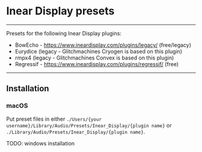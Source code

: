 # Inear Display presets

___

Presets for the following Inear Display plugins:

- BowEcho - <https://www.ineardisplay.com/plugins/legacy/> \(free/legacy\)
- Eurydice (legacy - Glitchmachines Cryogen is based on this plugin)
- rmpx4 \(legacy - Glitchmachines Convex is based on this plugin)
- Regressif - <https://www.ineardisplay.com/plugins/regressif/> \(free\)

___

## Installation

### macOS

Put preset files in either `./Users/{your username}/Library/Audio/Presets/Inear_Display/{plugin name}` or `./Library/Audio/Presets/Inear_Display/{plugin name}`.

TODO: windows installation
